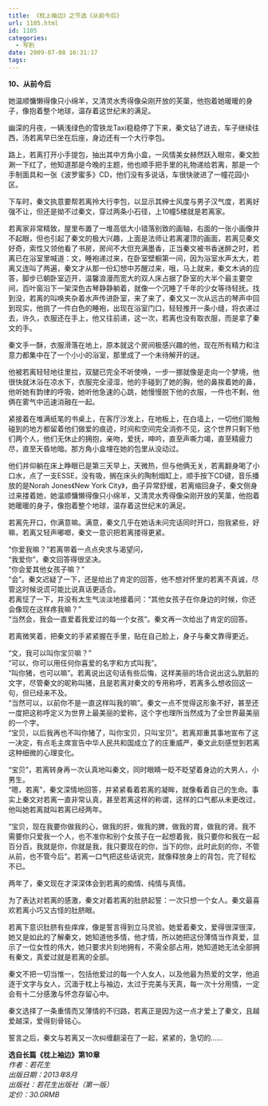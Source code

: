 ```yaml
---
title: 《枕上袖边》之节选《从前今后》
url: 1105.html
id: 1105
categories:
  - 写到
date: 2009-07-08 16:31:17
tags:
---
```


**10、从前今后**

  
她温顺慵懒得像只小绵羊，又清灵水秀得像朵刚开放的芙蕖，他抱着她暖暖的身子，像抱着整个地球，温存着这世纪末的满足。  
  
幽深的月夜，一辆浅绿色的雪铁龙Taxi稳稳停了下来，秦文钻了进去，车子继续往西，汤若离早已坐在后座，身边还有一个大行李包。  
  
路上，若离打开小手提包，抽出其中方角小盒，一风情美女赫然跃入眼帘，秦文脸涮一下红了，他知道那是今晚的主题，他也顺手把手里的礼物递给若离，那是一个手制面具和一张《波罗蜜多》CD，他们没有多说话，车很快驶进了一幢花园小区。  
  
下车时，秦文执意要帮若离拎大行李包，以显示其绅士风度与男子汉气度，若离好强不让，但还是拗不过秦文，穿过两条小石径，上10幢5楼就是若离家。  
  
若离家非常精致，屋里布置了一堆高低大小错落别致的画轴，右面的一张小画像并不起眼，但也引起了秦文的极大兴趣，上面是法师让若离灌顶的画面，若离见秦文好奇，索性又领他看了书房，房间不大但充满墨香，正当秦文被书香迷醉之时，若离已在浴室里喊道：文，睡袍递过来，在卧室壁橱第一间，因为浴室水声太大，若离又连叫了两遍，秦文才从那一份幻想中苏醒过来，哦，马上就来，秦文木讷的应答，脚步已朝卧室迈开，温馨浪漫而宽大的双人床占据了卧室的大半个最主要空间，百叶窗沿下一架深色古琴静静躺着，就像一个沉睡了千年的少女等待轻抚。找到没，若离的叫唤夹杂着水声传进卧室，来了来了，秦文又一次从远古的琴声中回到现实，他挑了一件白色的睡袍，出现在浴室门口，轻轻推开一条小缝，将衣递过去，许久，衣服还在手上，他又往前递，这一次，若离也没有取衣服，而是拿了秦文的手。  
  
秦文手一酥，衣服滑落在地上，原本就这个房间极感兴趣的他，现在所有精力和注意力都集中在了一个小小的浴室，那里成了一个未待解开的谜。  
  
他被若离轻轻地往里拉，双腿已完全不听使唤，一步一挪就像是走向一个梦境，他很快就沐浴在凉水下，衣服完全浸湿，他的手碰到了她的胸，他的鼻挨着她的鼻，他听她有韵律的呼吸，她听他急速的心跳，她慢慢脱下他的衣服，一件也不剩，他俩在雾气中迅速消融在一起。  
  
紧接着在堆满纸笔的书桌上，在客厅沙发上，在地板上，在白墙上，一切他们能触碰到的地方都留着他们做爱的痕迹，时间和空间完全消弥不见，这个世界只剩下他们两个人，他们无休止的拥抱，亲吻，爱抚，呻吟，直至声嘶力竭，直至精疲力尽，直至天昏地暗。那方角小盒埋在她的包里从没动过。  
  
他们并仰躺在床上睁眼已是第三天早上，天微热，但与他俩无关，若离翻身喝了小口水，点了一支ESSE，没有吸，搁在床头的陶制烟缸上，顺手按下CD键，音乐播放的是Norah Jones《New York City》，曲子异常舒缓，若离缩回身子，秦文侧身过来搂着她，她温顺慵懒得像只小绵羊，又清灵水秀得像朵刚开放的芙蕖，他抱着她暖暖的身子，像抱着整个地球，温存着这世纪末的满足。  
  
若离先开口，你满意嘛。满意，秦文几乎在她话未问完话同时开口，抱我紧些，好嘛，若离又轻声嘟啷，秦文一意识把若离搂得更紧。  
  
“你爱我嘛？”若离带着一点点央求与渴望问，  
“我爱你”，秦文回答得很坚决。  
“你会爱其他女孩子嘛？”  
“会”。秦文迟疑了一下，还是给出了肯定的回答，他不想对怀里的若离不真诚，尽管这时候说谎可能比说真话更适合。  
若离怔了一下，并没有太生气淡淡地接着问：“其他女孩子在你身边的时候，你还会像现在这样疼我嘛？”  
“当然会，我会一直爱着我爱过的每一个女孩”。秦文再一次给出了肯定的回答。  
  
若离微笑着，把秦文的手紧紧握在手里，贴在自己脸上，身子与秦文靠得更近。  
  
“文，我可以叫你宝贝嘛？”  
“可以，你可以用任何你喜爱的名字和方式叫我”。  
“叫你猪，也可以嘛”。若离说出这句话有些后悔，这样美丽的场合说出这么肮脏的文字，尽管秦文的昵称叫猪，且是若离对秦文的专用称呼，若离多么想收回这一句，但已经来不及。  
“当然可以，以前你不是一直这样叫我的嘛”。秦文一点不觉得这形象不好，甚至还一度把这称呼定义为世界上最美丽的爱称，这个字也理所当然成为了全世界最美丽的一个字。  
“宝贝，以后我再也不叫你猪了，叫你宝贝，只叫宝贝”。若离郑重其事地宣布了这一决定，有点毛主席宣告中华人民共和国成立了的庄重威严，秦文此刻感觉到若离这种细微的心理变化。  
  
“宝贝”，若离转身再一次认真地叫秦文，同时眼睛一眨不眨望着身边的大男人，小男生。  
“嗯，若离”，秦文深情地回答，并紧紧看着若离的凝眸，就像看着自己的生命。事实上秦文对若离一直非常认真，甚至若离这样的称谓，这样的口气都从未更改过，他叫她若离就叫若离已经两年。  
  
“宝贝，现在我要你做我的心，做我的肝，做我的脾，做我的胃，做我的肾。我不需要你只爱我一个人，也不准你和别个女孩子在一起想着我，我只要你和我在一起百分百，我就是你，你就是我，我只要现在的你，当下的你，此时此刻的你，不管从前，也不管今后”。若离一口气把这些话说完，就像释放身上的背包，完了轻松不已。  
  
两年了，秦文现在才深深体会到若离的痴情、纯情与真情。  
  
为了表达对若离的感激，秦文对着若离的肚脐起誓：一次只想一个女人。秦文最喜欢若离小巧又古怪的肚脐眼。  
  
若离下意识肚脐有些痒痒，像是誓言得到立马灵验。她爱着秦文，爱得很深很深，她又是如此的了解秦文，她知道他多情，他才情，所以她把这份薄情当作真爱，显示了一位女性的伟大，她只要求片刻地拥有，不需全部占用，她知道她无法全部拥有秦文，真爱过就是若离的全部。  
  
秦文不把一切当惟一，包括他爱过的每一个人女人，以及他最为热爱的文学，他追逐于文字与女人，沉湎于枕上与袖边，太过于完美与天真，每一次十分用情，一定会有十二分感激与怀念存留心中。  
  
秦文选择了一条重情而又薄情的不归路，若离正是因为这一点才爱上了秦文，且越爱越深，爱得刻骨铭心。  
  
誓言之后，秦文与若离又一次纠缠翻滚在了一起，紧紧的，急切的……  
  
**选自长篇《枕上袖边》第10章**  
_作者：若花生  
出版日期：2013年8月  
出版社：若花生出版社（第一版）  
定价：30.0RMB_